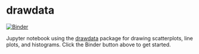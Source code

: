 # drawdata

[![Binder](https://mybinder.org/badge_logo.svg)](https://mybinder.org/v2/gh/stephenturner/drawdata/main?labpath=drawdata.ipynb)

Jupyter notebook using the [drawdata](https://github.com/koaning/drawdata) package for drawing scatterplots, line plots, and histograms. Click the Binder button above to get started.
